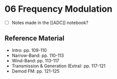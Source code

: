 # 06 Frequency Modulation
* [ ] Notes made in the [[ADC]] notebook?
 
 ## Reference Material
- Intro: pp. 109-110
- Narrow-Band: pp. 110-113
- Wind-Band: pp. 113-117
- Transmission & Generation (Extra): pp. 117-121
- Demod FM: pp. 121-125

